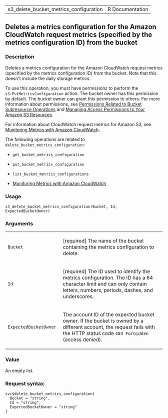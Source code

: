 <table style="width: 100%;">
<tbody>
<tr class="odd">
<td>s3_delete_bucket_metrics_configuration</td>
<td style="text-align: right;">R Documentation</td>
</tr>
</tbody>
</table>

## Deletes a metrics configuration for the Amazon CloudWatch request metrics (specified by the metrics configuration ID) from the bucket

### Description

Deletes a metrics configuration for the Amazon CloudWatch request
metrics (specified by the metrics configuration ID) from the bucket.
Note that this doesn't include the daily storage metrics.

To use this operation, you must have permissions to perform the
`s3:PutMetricsConfiguration` action. The bucket owner has this
permission by default. The bucket owner can grant this permission to
others. For more information about permissions, see [Permissions Related
to Bucket Subresource
Operations](https://docs.aws.amazon.com/AmazonS3/latest/userguide/using-with-s3-actions.html#using-with-s3-actions-related-to-bucket-subresources)
and [Managing Access Permissions to Your Amazon S3
Resources](https://docs.aws.amazon.com/AmazonS3/latest/userguide/s3-access-control.html).

For information about CloudWatch request metrics for Amazon S3, see
[Monitoring Metrics with Amazon
CloudWatch](https://docs.aws.amazon.com/AmazonS3/latest/userguide/cloudwatch-monitoring.html).

The following operations are related to
`delete_bucket_metrics_configuration`:

-   `get_bucket_metrics_configuration`

-   `put_bucket_metrics_configuration`

-   `list_bucket_metrics_configurations`

-   [Monitoring Metrics with Amazon
    CloudWatch](https://docs.aws.amazon.com/AmazonS3/latest/userguide/cloudwatch-monitoring.html)

### Usage

    s3_delete_bucket_metrics_configuration(Bucket, Id, ExpectedBucketOwner)

### Arguments

<table>
<colgroup>
<col style="width: 35%" />
<col style="width: 65%" />
</colgroup>
<tbody>
<tr class="odd">
<td><code
id="s3_delete_bucket_metrics_configuration_:_Bucket">Bucket</code></td>
<td><p>[required] The name of the bucket containing the metrics
configuration to delete.</p></td>
</tr>
<tr class="even">
<td><code
id="s3_delete_bucket_metrics_configuration_:_Id">Id</code></td>
<td><p>[required] The ID used to identify the metrics configuration. The
ID has a 64 character limit and can only contain letters, numbers,
periods, dashes, and underscores.</p></td>
</tr>
<tr class="odd">
<td><code
id="s3_delete_bucket_metrics_configuration_:_ExpectedBucketOwner">ExpectedBucketOwner</code></td>
<td><p>The account ID of the expected bucket owner. If the bucket is
owned by a different account, the request fails with the HTTP status
code <code style="white-space: pre;">⁠403 Forbidden⁠</code> (access
denied).</p></td>
</tr>
</tbody>
</table>

### Value

An empty list.

### Request syntax

    svc$delete_bucket_metrics_configuration(
      Bucket = "string",
      Id = "string",
      ExpectedBucketOwner = "string"
    )
